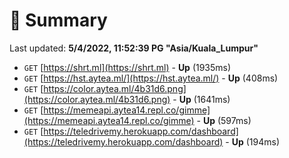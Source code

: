 # 📖 Summary
Last updated: **5/4/2022, 11:52:39 PG "Asia/Kuala_Lumpur"**

- `GET` [https://shrt.ml](https://shrt.ml) - **Up** (1935ms)
- `GET` [https://hst.aytea.ml/](https://hst.aytea.ml/) - **Up** (408ms)
- `GET` [https://color.aytea.ml/4b31d6.png](https://color.aytea.ml/4b31d6.png) - **Up** (1641ms)
- `GET` [https://memeapi.aytea14.repl.co/gimme](https://memeapi.aytea14.repl.co/gimme) - **Up** (597ms)
- `GET` [https://teledrivemy.herokuapp.com/dashboard](https://teledrivemy.herokuapp.com/dashboard) - **Up** (194ms)

